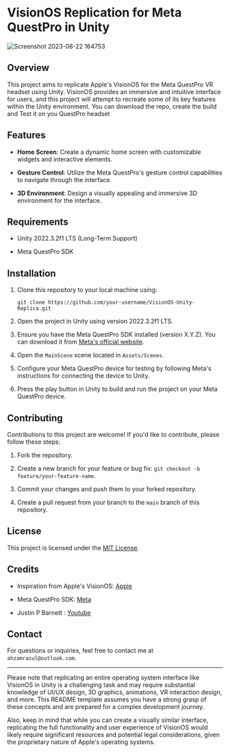 # VisionOS Replication for Meta QuestPro in Unity
![Screenshot 2023-08-22 164753](https://github.com/AhzamRasul/AppleVisionOS_Demo_Development_Unity_QuestPro/assets/50517265/4f7b47f4-561a-48de-9aa0-e1860f809b7c)


## Overview

This project aims to replicate Apple's VisionOS for the Meta QuestPro VR headset using Unity. VisionOS provides an immersive and intuitive interface for users, and this project will attempt to recreate some of its key features within the Unity environment. You can download the repo, create the build and Test it on you QuestPro headset

## Features

- **Home Screen**: Create a dynamic home screen with customizable widgets and interactive elements.

- **Gesture Control**: Utilize the Meta QuestPro's gesture control capabilities to navigate through the interface.

- **3D Environment**: Design a visually appealing and immersive 3D environment for the interface.

## Requirements

- Unity 2022.3.2f1 LTS (Long-Term Support)

- Meta QuestPro SDK 

## Installation

1. Clone this repository to your local machine using:

   ```
   git clone https://github.com/your-username/VisionOS-Unity-Replica.git
   ```

2. Open the project in Unity using version 2022.3.2f1 LTS.

3. Ensure you have the Meta QuestPro SDK installed (version X.Y.Z). You can download it from [Meta's official website](https://developer.meta.com/).

4. Open the `MainScene` scene located in `Assets/Scenes`.

5. Configure your Meta QuestPro device for testing by following Meta's instructions for connecting the device to Unity.

6. Press the play button in Unity to build and run the project on your Meta QuestPro device.

## Contributing

Contributions to this project are welcome! If you'd like to contribute, please follow these steps:

1. Fork the repository.

2. Create a new branch for your feature or bug fix: `git checkout -b feature/your-feature-name`.

3. Commit your changes and push them to your forked repository.

4. Create a pull request from your branch to the `main` branch of this repository.

## License

This project is licensed under the [MIT License](LICENSE).

## Credits

- Inspiration from Apple's VisionOS: [Apple](https://www.apple.com/)

- Meta QuestPro SDK: [Meta](https://developer.meta.com/)

- Justin P Barnett : [Youtube](https://www.youtube.com/@JustinPBarnett)

## Contact

For questions or inquiries, feel free to contact me at `ahzamrasul@outlook.com`.

---

Please note that replicating an entire operating system interface like VisionOS in Unity is a challenging task and may require substantial knowledge of UI/UX design, 3D graphics, animations, VR interaction design, and more. This README template assumes you have a strong grasp of these concepts and are prepared for a complex development journey.

Also, keep in mind that while you can create a visually similar interface, replicating the full functionality and user experience of VisionOS would likely require significant resources and potential legal considerations, given the proprietary nature of Apple's operating systems.
